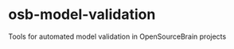 osb-model-validation
====================

Tools for automated model validation in OpenSourceBrain projects
